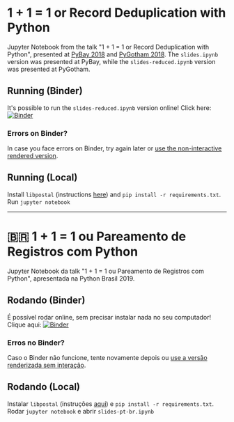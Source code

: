 # 1 + 1 = 1 or Record Deduplication with Python

Jupyter Notebook from the talk "1 + 1 = 1 or Record Deduplication with Python", presented at [PyBay 2018](https://www.youtube.com/channel/UC51aOZF5nnderbuar5D5ifw/playlists) and [PyGotham 2018](https://2018.pygotham.org/talks/). The `slides.ipynb` version was presented at PyBay, while the `slides-reduced.ipynb` version was presented at PyGotham.

## Running (Binder)
It's possible to run the `slides-reduced.ipynb` version online! Click here: [![Binder](https://mybinder.org/badge.svg)](https://mybinder.org/v2/gh/vintasoftware/deduplication-slides/master?filepath=slides-reduced.ipynb)

### Errors on Binder?
In case you face errors on Binder, try again later or [use the non-interactive rendered version](https://nbviewer.jupyter.org/github/vintasoftware/deduplication-slides/blob/master/slides-reduced.ipynb).

## Running (Local)
Install `libpostal` (instructions [here](https://github.com/openvenues/libpostal)) and `pip install -r requirements.txt`. Run `jupyter notebook`

---

# 🇧🇷 1 + 1 = 1 ou Pareamento de Registros com Python

Jupyter Notebook da talk "1 + 1 = 1 ou Pareamento de Registros com Python", apresentada na Python Brasil 2019.

## Rodando (Binder)
É possível rodar online, sem precisar instalar nada no seu computador! Clique aqui: [![Binder](https://mybinder.org/badge.svg)](https://mybinder.org/v2/gh/vintasoftware/deduplication-slides/master?filepath=slides-pt-br.ipynb)

### Erros no Binder?
Caso o Binder não funcione, tente novamente depois ou [use a versão renderizada sem interação](https://nbviewer.jupyter.org/github/vintasoftware/deduplication-slides/blob/master/slides-pt-br.ipynb).

## Rodando (Local)
Instalar `libpostal` (instruções [aqui](https://github.com/openvenues/libpostal)) e `pip install -r requirements.txt`. Rodar `jupyter notebook` e abrir `slides-pt-br.ipynb`